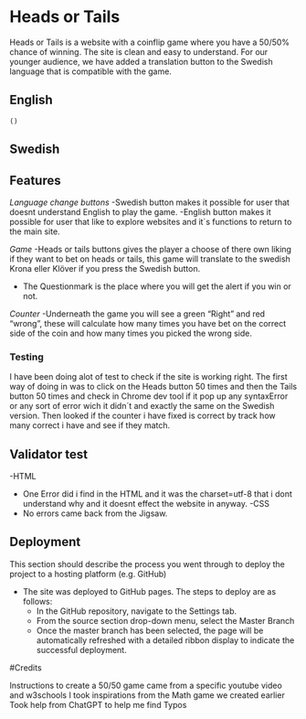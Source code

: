 # Heads or Tails

Heads or Tails is a website with a coinflip game where you have a  50/50% chance of winning. 
The site is clean and easy to understand. For our younger audience, we have added a translation button to the Swedish language that is compatible with the game.    

## English
    ()
## Swedish

## Features 

_Language change buttons_ 
-Swedish button makes it possible for user that doesnt understand English to play the game. 
-English button makes it possible for user that like to explore websites and it´s functions to return to the main site. 

_Game_ 
-Heads or tails buttons gives the player a choose of there own liking if they want to bet on heads or tails, this game will translate to the swedish Krona eller Klöver if you press the Swedish button.
- The Questionmark is the place where you will get the alert if you win or not.

_Counter_
-Underneath the game you will see a green “Right” and red “wrong”, these will calculate how many times you have bet on the correct side of the coin and how many times you picked the wrong side. 


### Testing 
I have been doing alot of test to check if the site is working right. The first way of doing in was to click on the Heads button 50 times and then the Tails button 50 times and check in Chrome dev tool if it pop up any syntaxError or any sort of error wich it didn´t and exactly the same on the Swedish version. Then looked if the counter i have fixed is correct by track how many correct i have and see if they match. 


## Validator test

-HTML 
 - One Error did i find in the HTML and it was the charset=utf-8 that i dont understand why and it doesnt effect the website in anyway.
-CSS
 - No errors came back from the Jigsaw.


## Deployment

This section should describe the process you went through to deploy the project to a hosting platform (e.g. GitHub) 

- The site was deployed to GitHub pages. The steps to deploy are as follows: 
  - In the GitHub repository, navigate to the Settings tab.
  - From the source section drop-down menu, select the Master Branch
  - Once the master branch has been selected, the page will be automatically refreshed with a detailed ribbon display to indicate the successful deployment.



#Credits

Instructions to create a 50/50 game came from a specific youtube video and w3schools
I took inspirations from the Math game we created earlier 
Took help from ChatGPT to help me find Typos 

